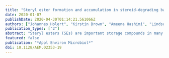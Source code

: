```yaml
---
title: "Steryl ester formation and accumulation in steroid-degrading bacteria"
date: 2020-01-07
publishDate: 2020-04-30T01:14:21.561066Z
authors: ["Johannes Holert", "Kirstin Brown", "Ameena Hashimi", "Lindsay D. Eltis", "William W. Mohn"]
publication_types: ["2"]
abstract: "Steryl esters (SEs) are important storage compounds in many eukaryotes and are often prominent components of intracellular lipid droplets. Here, we demonstrate that selected Actino- and Proteobacteria growing on sterols are also able to synthesize SEs and to sequester them in cytoplasmic lipid droplets. We found cholesteryl ester (CE) formation in members of the actinobacterial genera Rhodococcus, Mycobacterium, and Amycolatopsis, as well as several members of the proteobacterial Cellvibrionales order. CEs maximally accumulated under nitrogen-limiting conditions, suggesting that steryl ester formation plays a crucial role for storing excess energy and carbon under adverse conditions. Rhodococcus jostii RHA1 was able to synthesize phytosteryl and cholesteryl esters, the latter reaching up to 7% of its cellular dry weight and 69% of its lipid droplets. Purified lipid droplets from RHA1 contained CEs, free cholesterol, and triacylglycerols. In addition, we found formation of CEs in Mycobacterium tuberculosis when it was grown with cholesterol plus an additional fatty acid substrate. This study provides a basis for the application of bacterial whole-cell systems in the biotechnological production of SEs for use in functional foods and cosmetics.IMPORTANCE Oleaginous bacteria exhibit great potential for the production of high-value neutral lipids, such as triacylglycerols and wax esters. This study describes the formation of steryl esters (SEs) as neutral lipid storage compounds in sterol-degrading oleaginous bacteria, providing a basis for biotechnological production of SEs using bacterial systems with potential applications in the functional food, nutraceutical, and cosmetic industries. We found cholesteryl ester (CE) formation in several sterol-degrading Actino- and Proteobacteria under nitrogen-limiting conditions, suggesting an important role of this process in storing energy and carbon under adverse conditions. In addition, Mycobacterium tuberculosis grown on cholesterol accumulated CEs in the presence of an additional fatty acid substrate.[on SciFinder (R)]"
featured: false
publication: "*Appl Environ Microbiol*"
doi: 10.1128/AEM.02353-19
---
```


